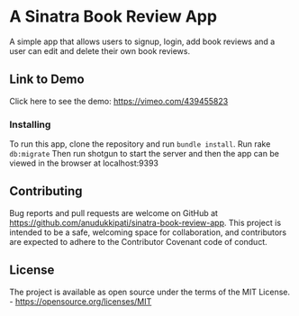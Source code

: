 # A Sinatra Book Review App

A simple app that allows users to signup, login, add book reviews and a user can edit and delete their own book reviews.

## Link to Demo
Click here to see the demo: https://vimeo.com/439455823
### Installing
 To run this app, clone the repository and run ```bundle install```.
 Run rake ```db:migrate```
 Then run shotgun to start the server and then the app can be viewed in the browser at localhost:9393

## Contributing

Bug reports and pull requests are welcome on GitHub at https://github.com/anudukkipati/sinatra-book-review-app. This project is intended to be a safe, welcoming space for collaboration, and contributors are expected to adhere to the Contributor Covenant code of conduct.


## License

The project is available as open source under the terms of the MIT License. - https://opensource.org/licenses/MIT
